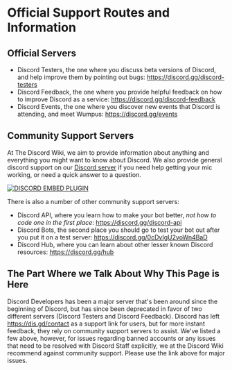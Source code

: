 <!-- TITLE: Discord Support -->
<!-- SUBTITLE: Discord Community Support Servers and Information -->

# Official Support Routes and Information
## Official Servers
* Discord Testers, the one where you discuss beta versions of Discord, and help improve them by pointing out bugs: https://discord.gg/discord-testers
* Discord Feedback, the one where you provide helpful feedback on how to improve Discord as a service: https://discord.gg/discord-feedback
* Discord Events, the one where you discover new events that Discord is attending, and meet Wumpus: https://discord.gg/events

## Community Support Servers

At The Discord Wiki, we aim to provide information about anything and everything you might want to know about Discord.
We also provide general discord support on our [Discord server](https://discord.gg/ZRJ9Ghh) if you need help getting your mic working, or need a quick answer to a question.

<a href="https://discord.gg/ZRJ9Ghh">![DISCORD EMBED PLUGIN](https://discordapp.com/api/guilds/367460196148183040/widget.png?style=banner2)</a>

There is also a number of other community support servers:
* Discord API, where you learn how to make your bot better, *not how to code one in the first place*: https://discord.gg/discord-api
* Discord Bots, the second place you should go to test your bot out after you put it on a test server: https://discord.gg/0cDvIgU2voWn4BaD
* Discord Hub, where you can learn about other lesser known Discord resources: https://discord.gg/hub

## The Part Where we Talk About Why This Page is Here
Discord Developers has been a major server that's been around since the beginning of Discord, but has since been deprecated in favor of two different servers (Discord Testers and Discord Feedback). Discord has left https://dis.gd/contact as a support link for users, but for more instant feedback, they rely on community support servers to assist. We've listed a few above, however, for issues regarding banned accounts or any issues that need to be resolved with Discord Staff explicitly, we at the Discord Wiki recommend against community support. Please use the link above for major issues.